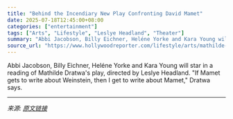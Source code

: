 ```yaml
---
title: "Behind the Incendiary New Play Confronting David Mamet"
date: 2025-07-18T12:45:00+08:00
categories: ["entertainment"]
tags: ["Arts", "Lifestyle", "Leslye Headland", "Theater"]
summary: "Abbi Jacobson, Billy Eichner, Heléne Yorke and Kara Young will star in a reading of Mathilde Dratwa's play, directed by Leslye Headland. \"If Mamet gets to write about Weinstein, then I get to write ab"
source_url: "https://www.hollywoodreporter.com/lifestyle/arts/mathilde-dratwa-david-mamet-harvey-weinstein-play-1236317797/"
---
```


Abbi Jacobson, Billy Eichner, Heléne Yorke and Kara Young will star in a reading of Mathilde Dratwa's play, directed by Leslye Headland. "If Mamet gets to write about Weinstein, then I get to write about Mamet," Dratwa says.

---

*来源: [原文链接](https://www.hollywoodreporter.com/lifestyle/arts/mathilde-dratwa-david-mamet-harvey-weinstein-play-1236317797/)*
